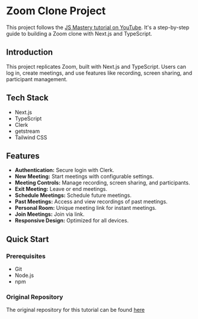 # Zoom Clone Project

This project follows the [JS Mastery tutorial on YouTube](https://www.youtube.com/watch?v=R8CIO1DZ2b8&ab_channel=JavaScriptMastery). It's a step-by-step guide to building a Zoom clone with Next.js and TypeScript.

## Introduction

This project replicates Zoom, built with Next.js and TypeScript. Users can log in, create meetings, and use features like recording, screen sharing, and participant management.

## Tech Stack

- Next.js
- TypeScript
- Clerk
- getstream
- Tailwind CSS

## Features

- **Authentication:** Secure login with Clerk.
- **New Meeting:** Start meetings with configurable settings.
- **Meeting Controls:** Manage recording, screen sharing, and participants.
- **Exit Meeting:** Leave or end meetings.
- **Schedule Meetings:** Schedule future meetings.
- **Past Meetings:** Access and view recordings of past meetings.
- **Personal Room:** Unique meeting link for instant meetings.
- **Join Meetings:** Join via link.
- **Responsive Design:** Optimized for all devices.

## Quick Start

### Prerequisites

- Git
- Node.js
- npm

### Original Repository

The original repository for this tutorial can be found [here](https://github.com/adrianhajdin/zoom-clone/tree/main)
